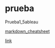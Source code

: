 # prueba
Prueba1_5ableau

[markdown_cheatsheet](https://github.com/adam-p/markdown-here/wiki/Markdown-Cheatsheet)

[link](https://jidonato.github.io/prueba/makeovermondatw18.html)
